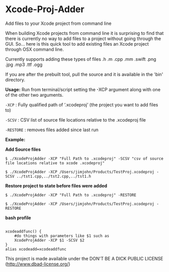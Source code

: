 Xcode-Proj-Adder
================

Add files to your Xcode project from command line

When building Xcode projects from command line it is surprising to find that there is currently no way to add files to a project without going through the GUI. So… here is this quick tool to add existing files an Xcode project through OSX command line.

Currently supports adding these types of files
.h .m .cpp .mm .swift .png .jpg .mp3 .ttf .ogg 

If you are after the prebuilt tool, pull the source and it is available in the 'bin' directory.

**Usage:**
Run from terminal/script setting the -XCP argument along with one of the other two arguments.

`-XCP` : Fully qualified path of ‘.xcodeproj’ (the project you want to add files to)

`-SCSV` : CSV list of source file locations relative to the .xcodeproj file

`-RESTORE` : removes files added since last run


**Example:**

**Add Source files**

`$ ./XcodeProjAdder -XCP "Full Path to .xcodeproj" -SCSV "csv of source file locations relative to xcode .xcodeproj"`

`$ ./XcodeProjAdder -XCP /Users/jimjohn/Products/TestProj.xcodeproj -SCSV ../tst1.cpp,../tst2.cpp,../tst1.h`

**Restore project to state before files were added**

`$ ./XcodeProjAdder -XCP "Full Path to .xcodeproj" -RESTORE`

`$ ./XcodeProjAdder -XCP /Users/jimjohn/Products/TestProj.xcodeproj -RESTORE`


**bash profile**

```#xcodeadd

xcodeaddfunc() {
    #do things with parameters like $1 such as
    XcodeProjAdder -XCP $1 -SCSV $2
}
alias xcodeadd=xcodeaddfunc
```


This project is made available under the DON'T BE A DICK PUBLIC LICENSE (http://www.dbad-license.org/)
